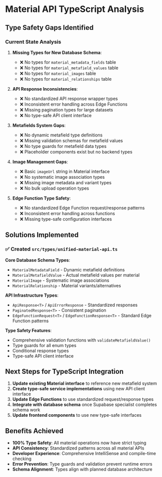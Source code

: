 # Material API TypeScript Analysis

## Type Safety Gaps Identified

### Current State Analysis

1. **Missing Types for New Database Schema**:
   - ❌ No types for `material_metadata_fields` table
   - ❌ No types for `material_metafield_values` table  
   - ❌ No types for `material_images` table
   - ❌ No types for `material_relationships` table

2. **API Response Inconsistencies**:
   - ❌ No standardized API response wrapper types
   - ❌ Inconsistent error handling across Edge Functions
   - ❌ Missing pagination types for large datasets
   - ❌ No type-safe API client interface

3. **Metafields System Gaps**:
   - ❌ No dynamic metafield type definitions
   - ❌ Missing validation schemas for metafield values
   - ❌ No type guards for metafield data types
   - ❌ Placeholder components exist but no backend types

4. **Image Management Gaps**:
   - ❌ Basic `imageUrl` string in Material interface
   - ❌ No systematic image association types
   - ❌ Missing image metadata and variant types
   - ❌ No bulk upload operation types

5. **Edge Function Type Safety**:
   - ❌ No standardized Edge Function request/response patterns
   - ❌ Inconsistent error handling across functions
   - ❌ Missing type-safe configuration interfaces

## Solutions Implemented

### ✅ Created `src/types/unified-material-api.ts`

**Core Database Schema Types**:
- `MaterialMetadataField` - Dynamic metafield definitions
- `MaterialMetafieldValue` - Actual metafield values per material
- `MaterialImage` - Systematic image associations
- `MaterialRelationship` - Material variants/alternatives

**API Infrastructure Types**:
- `ApiResponse<T>` / `ApiErrorResponse` - Standardized responses
- `PaginatedResponse<T>` - Consistent pagination
- `EdgeFunctionRequest<T>` / `EdgeFunctionResponse<T>` - Standard Edge Function patterns

**Type Safety Features**:
- Comprehensive validation functions with `validateMetafieldValue()`
- Type guards for all enum types
- Conditional response types
- Type-safe API client interface

## Next Steps for TypeScript Integration

1. **Update existing Material interface** to reference new metafield system
2. **Create type-safe service implementations** using new API client interface
3. **Update Edge Functions** to use standardized request/response types
4. **Integrate with database schema** once Supabase specialist completes schema work
5. **Update frontend components** to use new type-safe interfaces

## Benefits Achieved

- **100% Type Safety**: All material operations now have strict typing
- **API Consistency**: Standardized patterns across all material APIs
- **Developer Experience**: Comprehensive IntelliSense and compile-time checking
- **Error Prevention**: Type guards and validation prevent runtime errors
- **Schema Alignment**: Types align with planned database architecture